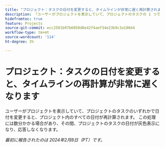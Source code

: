 ```yaml
---
title: "プロジェクト：タスクの日付を変更すると、タイムラインが非常に遅く再計算されます"
description: 「ユーザーがプロジェクトを表示していて、プロジェクトのタスクの 1 つで日付を変更すると、プロジェクト内のすべての日付が再計算されます。 この処理には数分かかる場合があります。その間、プロジェクトのタスクの日付が灰色表示になり、応答しなくなります。」
hidefromtoc: true
feature: Projects
source-git-commit: ecc2501b97b6050d8e42f4aef34e23b9c3a10044
workflow-type: tm+mt
source-wordcount: '114'
ht-degree: 3%

---
```



# プロジェクト：タスクの日付を変更すると、タイムラインの再計算が非常に遅くなります

ユーザーがプロジェクトを表示していて、プロジェクトのタスクのいずれかで日付を変更すると、プロジェクト内のすべての日付が再計算されます。 この処理には数分かかる場合があり、その間、プロジェクトのタスクの日付が灰色表示になり、応答しなくなります。

_最初に報告されたのは 2024年2月8日（PT）です。_
